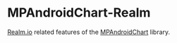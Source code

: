 # MPAndroidChart-Realm
[Realm.io](http://realm.io) related features of the [MPAndroidChart](https://github.com/PhilJay/MPAndroidChart) library.
